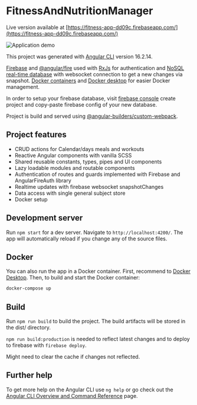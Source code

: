 # FitnessAndNutritionManager

Live version available at [https://fitness-app-dd09c.firebaseapp.com/](https://fitness-app-dd09c.firebaseapp.com/)

![Application demo](./docs/assets/images/fitness-demo.gif)

This project was generated with [Angular CLI](https://github.com/angular/angular-cli) version 16.2.14.

[Firebase](https://www.npmjs.com/package/firebase) and [@angular/fire](https://www.npmjs.com/package/@angular/fire) used with [RxJs](https://rxjs.dev/) for authentication and [NoSQL real-time database](https://firebase.google.com/docs/database) with websocket connection to get a new changes via snapshot.
[Docker containers](https://www.docker.com/) and [Docker desktop](https://www.docker.com/products/docker-desktop/) for easier Docker management.

In order to setup your firebase database, visit [firebase console](https://console.firebase.google.com/) create project and copy-paste firebase config of your new database.

Project is build and served using [@angular-builders/custom-webpack](https://www.npmjs.com/package/@angular-builders/custom-webpack).

## Project features

- CRUD actions for Calendar/days meals and workouts
- Reactive Angular components with vanilla SCSS
- Shared reusable constants, types, pipes and UI components
- Lazy loadable modules and routable components
- Authentication of routes and guards implemented with Firebase and AngularFireAuth library
- Realtime updates with firebase websocket snapshotChanges
- Data access with single general subject store
- Docker setup

## Development server

Run `npm start` for a dev server. Navigate to `http://localhost:4200/`. The app will automatically reload if you change any of the source files.

## Docker

You can also run the app in a Docker container. First, recommend to [Docker Desktop](https://www.docker.com/products/docker-desktop). Then, to build and start the Docker container:

```bash
docker-compose up
```

## Build

Run `npm run build` to build the project. The build artifacts will be stored in the dist/ directory.

`npm run build:production` is needed to reflect latest changes and to deploy to firebase with `firebase deploy`.

Might need to clear the cache if changes not reflected.

## Further help

To get more help on the Angular CLI use `ng help` or go check out the [Angular CLI Overview and Command Reference](https://angular.io/cli) page.
